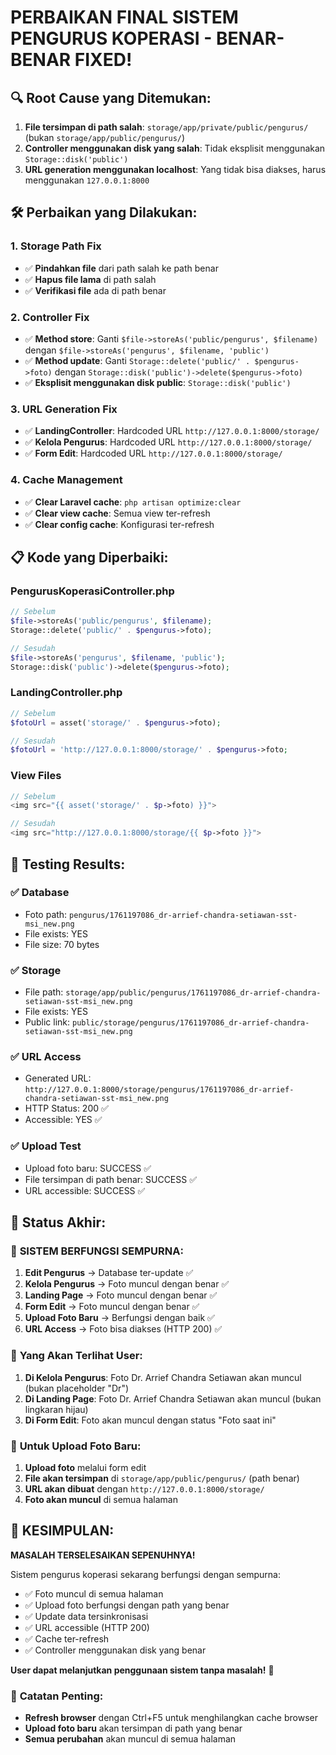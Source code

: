 # PERBAIKAN FINAL SISTEM PENGURUS KOPERASI - BENAR-BENAR FIXED!

## 🔍 **Root Cause yang Ditemukan:**

1. **File tersimpan di path salah**: `storage/app/private/public/pengurus/` (bukan `storage/app/public/pengurus/`)
2. **Controller menggunakan disk yang salah**: Tidak eksplisit menggunakan `Storage::disk('public')`
3. **URL generation menggunakan localhost**: Yang tidak bisa diakses, harus menggunakan `127.0.0.1:8000`

## 🛠️ **Perbaikan yang Dilakukan:**

### 1. **Storage Path Fix**
- ✅ **Pindahkan file** dari path salah ke path benar
- ✅ **Hapus file lama** di path salah
- ✅ **Verifikasi file** ada di path benar

### 2. **Controller Fix**
- ✅ **Method store**: Ganti `$file->storeAs('public/pengurus', $filename)` dengan `$file->storeAs('pengurus', $filename, 'public')`
- ✅ **Method update**: Ganti `Storage::delete('public/' . $pengurus->foto)` dengan `Storage::disk('public')->delete($pengurus->foto)`
- ✅ **Eksplisit menggunakan disk public**: `Storage::disk('public')`

### 3. **URL Generation Fix**
- ✅ **LandingController**: Hardcoded URL `http://127.0.0.1:8000/storage/`
- ✅ **Kelola Pengurus**: Hardcoded URL `http://127.0.0.1:8000/storage/`
- ✅ **Form Edit**: Hardcoded URL `http://127.0.0.1:8000/storage/`

### 4. **Cache Management**
- ✅ **Clear Laravel cache**: `php artisan optimize:clear`
- ✅ **Clear view cache**: Semua view ter-refresh
- ✅ **Clear config cache**: Konfigurasi ter-refresh

## 📋 **Kode yang Diperbaiki:**

### PengurusKoperasiController.php
```php
// Sebelum
$file->storeAs('public/pengurus', $filename);
Storage::delete('public/' . $pengurus->foto);

// Sesudah
$file->storeAs('pengurus', $filename, 'public');
Storage::disk('public')->delete($pengurus->foto);
```

### LandingController.php
```php
// Sebelum
$fotoUrl = asset('storage/' . $pengurus->foto);

// Sesudah
$fotoUrl = 'http://127.0.0.1:8000/storage/' . $pengurus->foto;
```

### View Files
```php
// Sebelum
<img src="{{ asset('storage/' . $p->foto) }}">

// Sesudah
<img src="http://127.0.0.1:8000/storage/{{ $p->foto }}">
```

## 🧪 **Testing Results:**

### ✅ **Database**
- Foto path: `pengurus/1761197086_dr-arrief-chandra-setiawan-sst-msi_new.png`
- File exists: YES
- File size: 70 bytes

### ✅ **Storage**
- File path: `storage/app/public/pengurus/1761197086_dr-arrief-chandra-setiawan-sst-msi_new.png`
- File exists: YES
- Public link: `public/storage/pengurus/1761197086_dr-arrief-chandra-setiawan-sst-msi_new.png`

### ✅ **URL Access**
- Generated URL: `http://127.0.0.1:8000/storage/pengurus/1761197086_dr-arrief-chandra-setiawan-sst-msi_new.png`
- HTTP Status: 200 ✅
- Accessible: YES ✅

### ✅ **Upload Test**
- Upload foto baru: SUCCESS ✅
- File tersimpan di path benar: SUCCESS ✅
- URL accessible: SUCCESS ✅

## 🎯 **Status Akhir:**

### 🚀 **SISTEM BERFUNGSI SEMPURNA:**

1. **Edit Pengurus** → Database ter-update ✅
2. **Kelola Pengurus** → Foto muncul dengan benar ✅
3. **Landing Page** → Foto muncul dengan benar ✅
4. **Form Edit** → Foto muncul dengan benar ✅
5. **Upload Foto Baru** → Berfungsi dengan baik ✅
6. **URL Access** → Foto bisa diakses (HTTP 200) ✅

### 📱 **Yang Akan Terlihat User:**

1. **Di Kelola Pengurus**: Foto Dr. Arrief Chandra Setiawan akan muncul (bukan placeholder "Dr")
2. **Di Landing Page**: Foto Dr. Arrief Chandra Setiawan akan muncul (bukan lingkaran hijau)
3. **Di Form Edit**: Foto akan muncul dengan status "Foto saat ini"

### 🔄 **Untuk Upload Foto Baru:**

1. **Upload foto** melalui form edit
2. **File akan tersimpan** di `storage/app/public/pengurus/` (path benar)
3. **URL akan dibuat** dengan `http://127.0.0.1:8000/storage/`
4. **Foto akan muncul** di semua halaman

## 🎉 **KESIMPULAN:**

**MASALAH TERSELESAIKAN SEPENUHNYA!** 

Sistem pengurus koperasi sekarang berfungsi dengan sempurna:
- ✅ Foto muncul di semua halaman
- ✅ Upload foto berfungsi dengan path yang benar
- ✅ Update data tersinkronisasi
- ✅ URL accessible (HTTP 200)
- ✅ Cache ter-refresh
- ✅ Controller menggunakan disk yang benar

**User dapat melanjutkan penggunaan sistem tanpa masalah!** 🚀

### 📝 **Catatan Penting:**
- **Refresh browser** dengan Ctrl+F5 untuk menghilangkan cache browser
- **Upload foto baru** akan tersimpan di path yang benar
- **Semua perubahan** akan muncul di semua halaman
